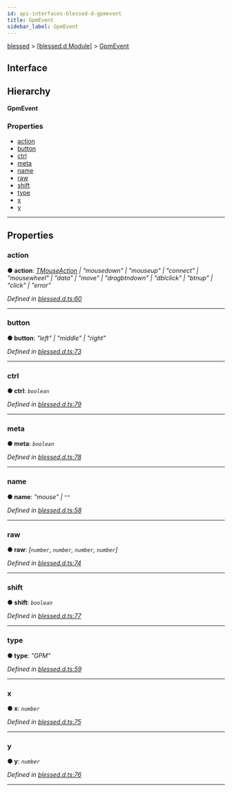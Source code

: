 ```yaml
---
id: api-interfaces-blessed-d-gpmevent
title: GpmEvent
sidebar_label: GpmEvent
---
```


[blessed](api-readme.md) > [[blessed.d Module]](api-modules-blessed-d-module.md) > [GpmEvent](api-interfaces-blessed-d-gpmevent.md)

## Interface

## Hierarchy

**GpmEvent**

### Properties

* [action](api-interfaces-blessed-d-gpmevent.md#action)
* [button](api-interfaces-blessed-d-gpmevent.md#button)
* [ctrl](api-interfaces-blessed-d-gpmevent.md#ctrl)
* [meta](api-interfaces-blessed-d-gpmevent.md#meta)
* [name](api-interfaces-blessed-d-gpmevent.md#name)
* [raw](api-interfaces-blessed-d-gpmevent.md#raw)
* [shift](api-interfaces-blessed-d-gpmevent.md#shift)
* [type](api-interfaces-blessed-d-gpmevent.md#type)
* [x](api-interfaces-blessed-d-gpmevent.md#x)
* [y](api-interfaces-blessed-d-gpmevent.md#y)

---

## Properties

<a id="action"></a>

###  action

**● action**: *[TMouseAction](api-modules-blessed-d-widgets.types.md#tmouseaction) \| "mousedown" \| "mouseup" \| "connect" \| "mousewheel" \| "data" \| "move" \| "dragbtndown" \| "dblclick" \| "btnup" \| "click" \| "error"*

*Defined in [blessed.d.ts:60](https://github.com/cancerberoSgx/accursed/blob/7a42e78/src/declarations/blessed.d.ts#L60)*

___
<a id="button"></a>

###  button

**● button**: *"left" \| "middle" \| "right"*

*Defined in [blessed.d.ts:73](https://github.com/cancerberoSgx/accursed/blob/7a42e78/src/declarations/blessed.d.ts#L73)*

___
<a id="ctrl"></a>

###  ctrl

**● ctrl**: *`boolean`*

*Defined in [blessed.d.ts:79](https://github.com/cancerberoSgx/accursed/blob/7a42e78/src/declarations/blessed.d.ts#L79)*

___
<a id="meta"></a>

###  meta

**● meta**: *`boolean`*

*Defined in [blessed.d.ts:78](https://github.com/cancerberoSgx/accursed/blob/7a42e78/src/declarations/blessed.d.ts#L78)*

___
<a id="name"></a>

###  name

**● name**: *"mouse" \| `""`*

*Defined in [blessed.d.ts:58](https://github.com/cancerberoSgx/accursed/blob/7a42e78/src/declarations/blessed.d.ts#L58)*

___
<a id="raw"></a>

###  raw

**● raw**: *[`number`, `number`, `number`, `number`]*

*Defined in [blessed.d.ts:74](https://github.com/cancerberoSgx/accursed/blob/7a42e78/src/declarations/blessed.d.ts#L74)*

___
<a id="shift"></a>

###  shift

**● shift**: *`boolean`*

*Defined in [blessed.d.ts:77](https://github.com/cancerberoSgx/accursed/blob/7a42e78/src/declarations/blessed.d.ts#L77)*

___
<a id="type"></a>

###  type

**● type**: *"GPM"*

*Defined in [blessed.d.ts:59](https://github.com/cancerberoSgx/accursed/blob/7a42e78/src/declarations/blessed.d.ts#L59)*

___
<a id="x"></a>

###  x

**● x**: *`number`*

*Defined in [blessed.d.ts:75](https://github.com/cancerberoSgx/accursed/blob/7a42e78/src/declarations/blessed.d.ts#L75)*

___
<a id="y"></a>

###  y

**● y**: *`number`*

*Defined in [blessed.d.ts:76](https://github.com/cancerberoSgx/accursed/blob/7a42e78/src/declarations/blessed.d.ts#L76)*

___

